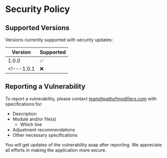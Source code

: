 # Security Policy

## Supported Versions

Versions currently supported with security updates:

| Version | Supported          |
| ------- | ------------------ |
| 1.0.0  | :white_check_mark: |
<!---1.0.1   | :x:                | -->


## Reporting a Vulnerability

To report a vulnerability, please contact team@pathofmodifiers.com with specifications for:

- Description
- Module and/or file(s)
  - Which line
- Adjustment recommendations
- Other necessary specifications

You will get updates of the vulnerability asap after reporting. We appreciate all efforts in making the application more secure.
